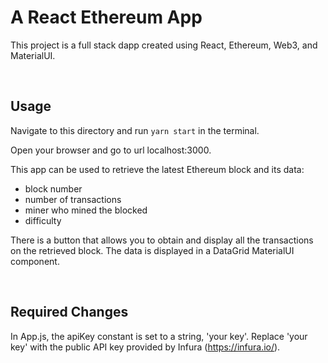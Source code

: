 # A React Ethereum App

This project is a full stack dapp created using React, Ethereum, Web3, and MaterialUI.

&nbsp;
## Usage

Navigate to this directory and run `yarn start` in the terminal.

Open your browser and go to url localhost:3000.

This app can be used to retrieve the latest Ethereum block and its data:
- block number
- number of transactions
- miner who mined the blocked
- difficulty

There is a button that allows you to obtain and display all the transactions on the retrieved block. The data is displayed in a DataGrid MaterialUI component.

&nbsp;
## Required Changes

In App.js, the apiKey constant is set to a string, 'your key'. Replace 'your key' with the public API key provided by Infura (https://infura.io/).

